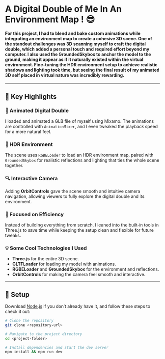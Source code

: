 # A Digital Double of Me In An Environment Map ! 😎

#### For this project, I had to blend and bake custom animations while integrating an environment map to create a cohesive 3D scene. One of the standout challenges was 3D scanning myself to craft the digital double, which added a personal touch and required effort beyond my computer. I also used the GroundedSkybox to anchor the model to the ground, making it appear as if it naturally existed within the virtual environment. Fine-tuning the HDR environment setup to achieve realistic shadows and lighting took time, but seeing the final result of my animated 3D self placed  in virtual nature was incredibly rewarding.

---

## 🌟 Key Highlights  

### 🎥 Animated Digital Double  
I loaded and animated a GLB file of myself using Mixamo. The animations are controlled with `AnimationMixer`, and I even tweaked the playback speed for a more natural feel.

### 🌌 HDR Environment  
The scene uses `RGBELoader` to load an HDR environment map, paired with `GroundedSkybox` for realistic reflections and lighting that ties the whole scene together.

### 🔍 Interactive Camera  
Adding **OrbitControls** gave the scene smooth and intuitive camera navigation, allowing viewers to fully explore the digital double and its environment.

### 🚀 Focused on Efficiency  
Instead of building everything from scratch, I leaned into the built-in tools in Three.js to save time while keeping the setup clean and flexible for future tweaks.

### 💡 Some Cool Technologies I Used  
- **Three.js** for the entire 3D scene.  
- **GLTFLoader** for loading my model with animations.  
- **RGBELoader** and **GroundedSkybox** for the environment and reflections.  
- **OrbitControls** for making the camera feel smooth and interactive.  

---

## 🚀 Setup  

Download [Node.js](https://nodejs.org/en/download/) if you don’t already have it, and follow these steps to check it out:  

```bash
# Clone the repository  
git clone <repository-url>  

# Navigate to the project directory  
cd <project-folder>  

# Install dependencies and start the dev server  
npm install && npm run dev  
